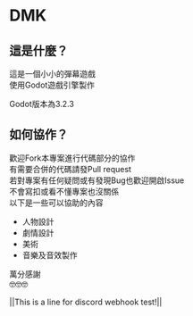 # DMK

## 這是什麼？
這是一個小小的彈幕遊戲\
使用Godot遊戲引擎製作

Godot版本為3.2.3

## 如何協作？
歡迎Fork本專案進行代碼部分的協作\
有需要合併的代碼請發Pull request\
若對專案有任何疑問或有發現Bug也歡迎開啟Issue\
不會寫扣或看不懂專案也沒關係\
以下是一些可以協助的內容
+ 人物設計
+ 劇情設計
+ 美術
+ 音樂及音效製作

萬分感謝\
🤓🤓🤓

||This is a line for discord webhook test!||
